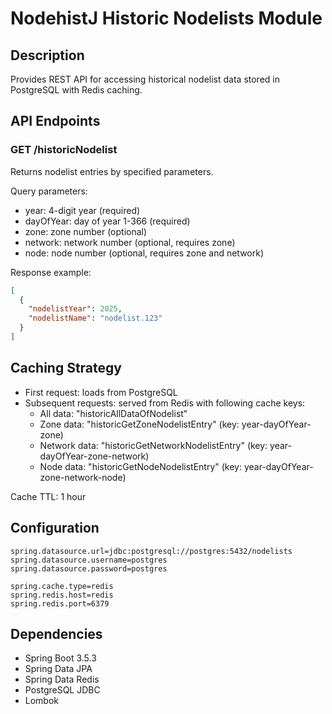 # NodehistJ Historic Nodelists Module

## Description

Provides REST API for accessing historical nodelist data stored in PostgreSQL with Redis caching.

## API Endpoints

### GET /historicNodelist

Returns nodelist entries by specified parameters.

Query parameters:

- year: 4-digit year (required)
- dayOfYear: day of year 1-366 (required)
- zone: zone number (optional)
- network: network number (optional, requires zone)
- node: node number (optional, requires zone and network)

Response example:

```json
[
  {
    "nodelistYear": 2025,
    "nodelistName": "nodelist.123"
  }
]
```

## Caching Strategy

- First request: loads from PostgreSQL
- Subsequent requests: served from Redis with following cache keys:
  - All data: "historicAllDataOfNodelist"
  - Zone data: "historicGetZoneNodelistEntry" (key: year-dayOfYear-zone)
  - Network data: "historicGetNetworkNodelistEntry" (key: year-dayOfYear-zone-network)
  - Node data: "historicGetNodeNodelistEntry" (key: year-dayOfYear-zone-network-node)

Cache TTL: 1 hour

## Configuration

```properties
spring.datasource.url=jdbc:postgresql://postgres:5432/nodelists
spring.datasource.username=postgres
spring.datasource.password=postgres

spring.cache.type=redis
spring.redis.host=redis
spring.redis.port=6379
```

## Dependencies

- Spring Boot 3.5.3
- Spring Data JPA
- Spring Data Redis
- PostgreSQL JDBC
- Lombok
